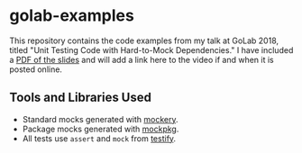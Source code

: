 # golab-examples

This repository contains the code examples from my talk at GoLab 2018, titled
"Unit Testing Code with Hard-to-Mock Dependencies." I have included
a [PDF of the slides](slides.pdf) and will add a link here to the video if and
when it is posted online.

## Tools and Libraries Used

* Standard mocks generated with [mockery](https://github.com/vektra/mockery).
* Package mocks generated with [mockpkg](https://github.com/adamwg/mockpkg).
* All tests use `assert` and `mock` from [testify](https://github.com/stretchr/testify).
